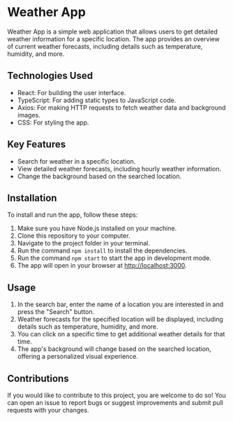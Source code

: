 # Weather App

Weather App is a simple web application that allows users to get detailed weather information for a specific location. The app provides an overview of current weather forecasts, including details such as temperature, humidity, and more.

## Technologies Used

- React: For building the user interface.
- TypeScript: For adding static types to JavaScript code.
- Axios: For making HTTP requests to fetch weather data and background images.
- CSS: For styling the app.

## Key Features

- Search for weather in a specific location.
- View detailed weather forecasts, including hourly weather information.
- Change the background based on the searched location.

## Installation

To install and run the app, follow these steps:

1. Make sure you have Node.js installed on your machine.
2. Clone this repository to your computer.
3. Navigate to the project folder in your terminal.
4. Run the command `npm install` to install the dependencies.
5. Run the command `npm start` to start the app in development mode.
6. The app will open in your browser at [http://localhost:3000](http://localhost:3000).

## Usage

1. In the search bar, enter the name of a location you are interested in and press the "Search" button.
2. Weather forecasts for the specified location will be displayed, including details such as temperature, humidity, and more.
3. You can click on a specific time to get additional weather details for that time.
4. The app's background will change based on the searched location, offering a personalized visual experience.

## Contributions

If you would like to contribute to this project, you are welcome to do so! You can open an issue to report bugs or suggest improvements and submit pull requests with your changes.
